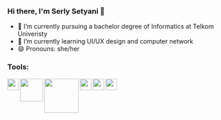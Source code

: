 ### Hi there, I'm Serly Setyani 👋

- 🔭 I’m currently pursuing a bachelor degree of Informatics at Telkom Univeristy
- 🌱 I’m currently learning UI/UX design and computer network
- 😄 Pronouns: she/her

### Tools:

<img width="26px" align="left" src="https://cdn.freebiesupply.com/logos/large/2x/ubuntu-4-logo-png-transparent.png">
<img width="52px" align="left" src="https://upload.wikimedia.org/wikipedia/commons/thumb/6/64/Cisco_logo.svg/1280px-Cisco_logo.svg.png">
<img width="78px" align="left" src="https://smkperbankanriau.sch.id/wp-content/uploads/2018/11/Mikrotik-logo.png">
<img width="26px" align="left" src="https://upload.wikimedia.org/wikipedia/commons/thumb/3/33/Figma-logo.svg/1667px-Figma-logo.svg.png">
<img width="26px" align="left" src="https://cdn.worldvectorlogo.com/logos/adobe-xd.svg">
<img width="26px" align="left" src="https://upload.wikimedia.org/wikipedia/commons/thumb/c/cd/Visual_Studio_2017_Logo.svg/1200px-Visual_Studio_2017_Logo.svg.png">
